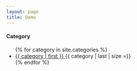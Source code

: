 ```yaml
---
layout: page
title: Demo
---
```


<h4>Category</h4>
<ul>
    {% for category in site.categories %}
    <li>
    <a href="/categories/{{ category | first }}/" title="view all posts">{{ category | first }} </a>
    <span>{{ category | last | size =}}</span>
    </li>
    {% endfor %}
</ul>
